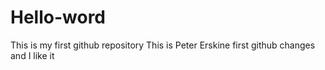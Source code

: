 # Hello-word
This is my first github repository 
This is Peter Erskine first github changes and I like it
